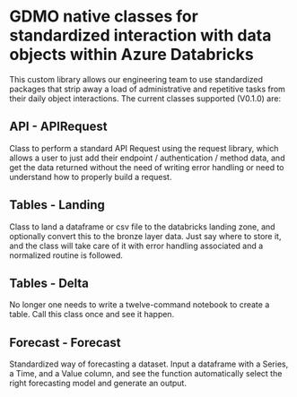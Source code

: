 # GDMO native classes for standardized interaction with data objects within Azure Databricks

This custom library allows our engineering team to use standardized packages that strip away a load of administrative and repetitive tasks from their daily object interactions. The current classes supported (V0.1.0) are:

## API - APIRequest
Class to perform a standard API Request using the request library, which allows a user to just add their endpoint / authentication / method data, and get the data returned without the need of writing error handling or need to understand how to properly build a request. 

## Tables - Landing
Class to land a dataframe or csv file to the databricks landing zone, and optionally convert this to the bronze layer data. Just say where to store it, and the class will take care of it with error handling associated and a normalized routine is followed. 

## Tables - Delta
No longer one needs to write a twelve-command notebook to create a table. Call this class once and see it happen. 

## Forecast - Forecast
Standardized way of forecasting a dataset. Input a dataframe with a Series, a Time, and a Value column, and see the function automatically select the right forecasting model and generate an output. 